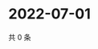 # 2022-07-01

共 0 条

<!-- BEGIN WEIBO -->
<!-- 最后更新时间 Fri Jul 01 2022 18:16:58 GMT+0800 (China Standard Time) -->

<!-- END WEIBO -->
